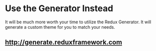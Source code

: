 # Use the Generator Instead
It will be much more worth your time to utilize the Redux Generator. It will generate a custom theme for you to match your needs.

## http://generate.reduxframework.com
